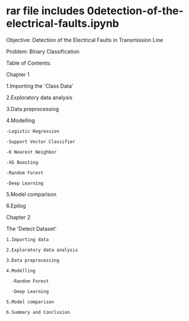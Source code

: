 # rar file includes 0detection-of-the-electrical-faults.ipynb

Objective: Detection of the Electrical Faults in Transmission Line

Problem: Binary Classification

Table of Contents:

Chapter 1

  1.Importing the 'Class Data'
  
  2.Exploratory data analysis
  
  3.Data preprocessing
  
  4.Modelling
  
    -Logistic Regression
    
    -Support Vector Classifier
    
    -K Nearest Neighbor
    
    -XG Boosting
    
    -Random Forest
    
    -Deep Learning
    
  5.Model comparison
  
  6.Epilog


Chapter 2

  The 'Detect Dataset'
  
    1.Importing data
    
    2.Exploratory data analysis
    
    3.Data preprocessing
    
    4.Modelling
    
      -Random Forest
      
      -Deep Learning
      
    5.Model comparison
    
    6.Summary and Conclusion
